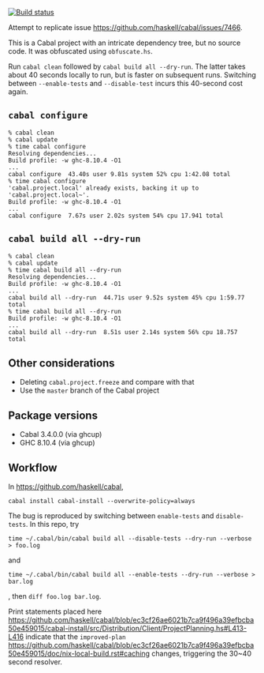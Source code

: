 [![Build status](https://github.com/peterbecich/cabal-resolver-issue/actions/workflows/ci.yml/badge.svg)](https://github.com/peterbecich/cabal-resolver-issue/actions/workflows/ci.yml)

Attempt to replicate issue https://github.com/haskell/cabal/issues/7466.

This is a Cabal project with an intricate dependency tree, but no source code. It was obfuscated using `obfuscate.hs`.

Run `cabal clean` followed by `cabal build all --dry-run`. The latter takes about 40 seconds locally to run, but is
faster on subsequent runs. Switching between `--enable-tests` and `--disable-test` incurs this 40-second cost again.

## `cabal configure`

```
% cabal clean
% cabal update
% time cabal configure
Resolving dependencies...
Build profile: -w ghc-8.10.4 -O1
...
cabal configure  43.40s user 9.81s system 52% cpu 1:42.08 total
% time cabal configure
'cabal.project.local' already exists, backing it up to 'cabal.project.local~'.
Build profile: -w ghc-8.10.4 -O1
...
cabal configure  7.67s user 2.02s system 54% cpu 17.941 total
```

## `cabal build all --dry-run`

```
% cabal clean
% cabal update
% time cabal build all --dry-run
Resolving dependencies...
Build profile: -w ghc-8.10.4 -O1
...
cabal build all --dry-run  44.71s user 9.52s system 45% cpu 1:59.77 total
% time cabal build all --dry-run
Build profile: -w ghc-8.10.4 -O1
...
cabal build all --dry-run  8.51s user 2.14s system 56% cpu 18.757 total
```

## Other considerations

- Deleting `cabal.project.freeze` and compare with that
- Use the `master` branch of the Cabal project

## Package versions

- Cabal 3.4.0.0 (via ghcup)
- GHC 8.10.4 (via ghcup)

## Workflow

In https://github.com/haskell/cabal,

```
cabal install cabal-install --overwrite-policy=always
```

The bug is reproduced by switching between `enable-tests` and `disable-tests`.
In this repo, try

```
time ~/.cabal/bin/cabal build all --disable-tests --dry-run --verbose > foo.log
```
and
```
time ~/.cabal/bin/cabal build all --enable-tests --dry-run --verbose > bar.log
```
, then `diff foo.log bar.log`.

Print statements placed here
https://github.com/haskell/cabal/blob/ec3cf26ae6021b7ca9f496a39efbcba50e459015/cabal-install/src/Distribution/Client/ProjectPlanning.hs#L413-L416
indicate that the `improved-plan`
https://github.com/haskell/cabal/blob/ec3cf26ae6021b7ca9f496a39efbcba50e459015/doc/nix-local-build.rst#caching
changes, triggering the 30~40 second resolver.
